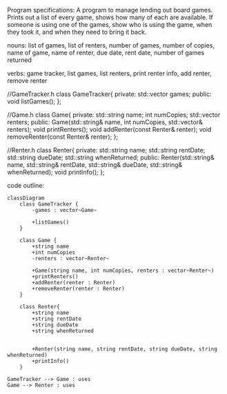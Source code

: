 Program specifications: A program to manage lending out board games. Prints out a list of every game, shows how many of each are available. If someone is using one of the games, show who is using the game, when they took it, and when they need to bring it back.

nouns: list of games, list of renters, number of games, number of copies, name of game, name of renter, due date, rent date, number of games returned

verbs: game tracker, list games, list renters, print renter info, add renter, remove renter

//GameTracker.h
class GameTracker{
private:
    std::vector<Game> games; 
public:
    void listGames();
};

//Game.h
class Game{
private:
    std::string name;
    int numCopies;
    std::vector<Renter> renters;
public:
    Game(std::string& name, int numCopies, std::vector<Renter>& renters);
    void printRenters();
    void addRenter(const Renter& renter);
    void removeRenter(const Renter& renter);
};

//Renter.h
class Renter{
private:
    std::string name;
    std::string rentDate;
    std::string dueDate;
    std::string whenReturned;
public: 
    Renter(std::string& name, std::string& rentDate, std::string& dueDate, std::string& whenReturned);
    void printInfo();
};

code outline:

```mermaid
classDiagram
    class GameTracker {
        -games : vector~Game~

        +listGames()
    }

    class Game {
        +string name
        +int numCopies
        -renters : vector~Renter~

        +Game(string name, int numCopies, renters : vector~Renter~)
        +printRenters()
        +addRenter(renter : Renter)
        +removeRenter(renter : Renter)
    }

    class Renter{
        +string name
        +string rentDate
        +string dueDate
        +string whenReturned


        +Renter(string name, string rentDate, string dueDate, string whenReturned)
        +printInfo()
    }

GameTracker --> Game : uses
Game --> Renter : uses
